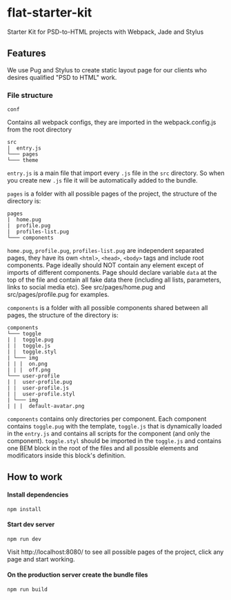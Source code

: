 # flat-starter-kit
Starter Kit for PSD-to-HTML projects with Webpack, Jade and Stylus

## Features
We use Pug and Stylus to create static layout page for our clients who desires qualified "PSD to HTML" work. 
### File structure
```
conf
```
Contains all webpack configs, they are imported in the webpack.config.js from the root directory

```
src
|  entry.js
└─── pages
└─── theme
```
`entry.js` is a main file that import every `.js` file in the `src` directory. So when you create new `.js` file it will be automatically added to the bundle.

`pages` is a folder with all possible pages of the project, the structure of the directory is:

```
pages
|  home.pug
|  profile.pug
|  profiles-list.pug
└─── components
```
`home.pug`, `profile.pug`, `profiles-list.pug` are independent separated pages, they have its own `<html>`, `<head>`, `<body>` tags and include root components. Page ideally should NOT contain any element except of imports of different components. Page should declare variable `data` at the top of the file and contain all fake data there (including all lists, parameters, links to social media etc). See src/pages/home.pug and src/pages/profile.pug for examples.

`components` is a folder with all possible components shared between all pages, the structure of the directory is:
```
components
└─── toggle
| |  toggle.pug
| |  toggle.js
| |  toggle.styl
| └─── img
| | |  on.png
| | |  off.png
└─── user-profile
| |  user-profile.pug
| |  user-profile.js
| |  user-profile.styl
| └─── img
| | |  default-avatar.png
```
`components` contains only directories per component. Each component contains `toggle.pug` with the template, `toggle.js` that is dynamically loaded in the `entry.js` and contains all scripts for the component (and only the component). `toggle.styl` should be imported in the `toggle.js` and contains one BEM block in the root of the files and all possible elements and modificators inside this block's definition.

## How to work
#### Install dependencies
```
npm install
```

#### Start dev server
```
npm run dev
```

Visit http://localhost:8080/ to see all possible pages of the project, click any page and start working.

#### On the production server create the bundle files
```
npm run build
```